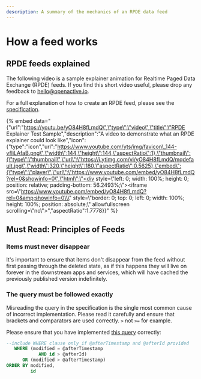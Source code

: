 ```yaml
---
description: A summary of the mechanics of an RPDE data feed
---
```


# How a feed works

## RPDE feeds explained

The following video is a sample explainer animation for Realtime Paged Data Exchange \(RPDE\) feeds. If you find this short video useful, please drop any feedback to hello@openactive.io.

For a full explanation of how to create an RPDE feed, please see the [specification](https://www.openactive.io/realtime-paged-data-exchange/#paging).

{% embed data="{\"url\":\"https://youtu.be/yO84H8fLmdQ\",\"type\":\"video\",\"title\":\"RPDE Explainer Test Sample\",\"description\":\"A video to demonstrate what an RPDE explainer could look like\",\"icon\":{\"type\":\"icon\",\"url\":\"https://www.youtube.com/yts/img/favicon\_144-vfliLAfaB.png\",\"width\":144,\"height\":144,\"aspectRatio\":1},\"thumbnail\":{\"type\":\"thumbnail\",\"url\":\"https://i.ytimg.com/vi/yO84H8fLmdQ/mqdefault.jpg\",\"width\":320,\"height\":180,\"aspectRatio\":0.5625},\"embed\":{\"type\":\"player\",\"url\":\"https://www.youtube.com/embed/yO84H8fLmdQ?rel=0&showinfo=0\",\"html\":\"<div style=\\\"left: 0; width: 100%; height: 0; position: relative; padding-bottom: 56.2493%;\\\"><iframe src=\\\"https://www.youtube.com/embed/yO84H8fLmdQ?rel=0&amp;showinfo=0\\\" style=\\\"border: 0; top: 0; left: 0; width: 100%; height: 100%; position: absolute;\\\" allowfullscreen scrolling=\\\"no\\\"></iframe></div>\",\"aspectRatio\":1.7778}}" %}

## Must Read: Principles of Feeds

### Items must never disappear

It's important to ensure that items don't disappear from the feed without first passing through the deleted state, as if this happens they will live on forever in the downstream apps and services, which will have cached the previously published version indefinitely.

### The query must be followed exactly

Misreading the query in the specification is the single most common cause of incorrect implementation. Please read it carefully and ensure that brackets and comparators are used correctly. `>` not `>=` for example.

Please ensure that you have implemented [this query](https://www.openactive.io/realtime-paged-data-exchange/#sql-query-example-for-timestamp-id) correctly:

```sql
--include WHERE clause only if @afterTimestamp and @afterId provided
   WHERE (modified = @afterTimestamp
            AND id > @afterId)
      OR (modified > @afterTimestamp)
ORDER BY modified,
         id
```

